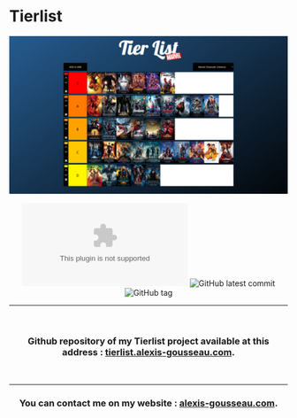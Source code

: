 # Tierlist

<div align="center">

![Banner of the github account](./img/others/tierlist.jpg)

![Website fakesite.invalid](https://img.shields.io/website-up-down-green-red/http/www.tierlist.alexis-gousseau.com)
![GitHub latest commit](https://badgen.net/github/last-commit/alexis-gss/tierlist?color=23c3c2)
![GitHub tag](https://img.shields.io/github/tag/alexis-gss/tierlist?color=23c3c2)


---

</br>

### Github repository of my Tierlist project available at this address : [tierlist.alexis-gousseau.com](https://tierlist.alexis-gousseau.com).

</br>

---

### You can contact me on my website : [alexis-gousseau.com](https://www.alexis-gousseau.com).

</div>